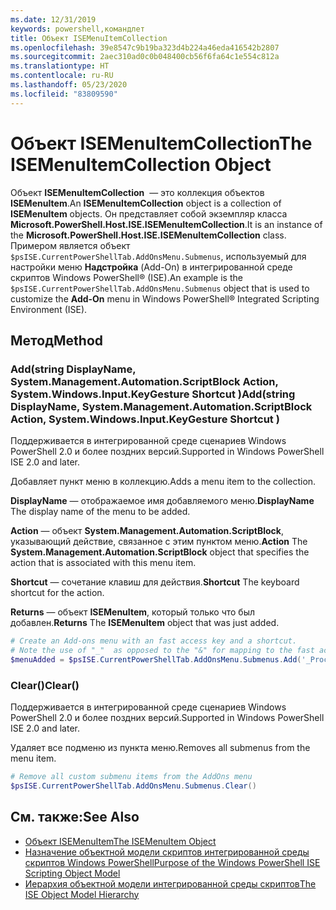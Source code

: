 ```yaml
---
ms.date: 12/31/2019
keywords: powershell,командлет
title: Объект ISEMenuItemCollection
ms.openlocfilehash: 39e8547c9b19ba323d4b224a46eda416542b2807
ms.sourcegitcommit: 2aec310ad0c0b048400cb56f6fa64c1e554c812a
ms.translationtype: HT
ms.contentlocale: ru-RU
ms.lasthandoff: 05/23/2020
ms.locfileid: "83809590"
---
```

# <a name="the-isemenuitemcollection-object"></a><span data-ttu-id="5789b-103">Объект ISEMenuItemCollection</span><span class="sxs-lookup"><span data-stu-id="5789b-103">The ISEMenuItemCollection Object</span></span>

<span data-ttu-id="5789b-104">Объект **ISEMenuItemCollection**  — это коллекция объектов **ISEMenuItem**.</span><span class="sxs-lookup"><span data-stu-id="5789b-104">An **ISEMenuItemCollection** object is a collection of **ISEMenuItem** objects.</span></span> <span data-ttu-id="5789b-105">Он представляет собой экземпляр класса **Microsoft.PowerShell.Host.ISE.ISEMenuItemCollection**.</span><span class="sxs-lookup"><span data-stu-id="5789b-105">It is an instance of the **Microsoft.PowerShell.Host.ISE.ISEMenuItemCollection** class.</span></span> <span data-ttu-id="5789b-106">Примером является объект `$psISE.CurrentPowerShellTab.AddOnsMenu.Submenus`, используемый для настройки меню **Надстройка** (Add-On) в интегрированной среде скриптов Windows PowerShell® (ISE).</span><span class="sxs-lookup"><span data-stu-id="5789b-106">An example is the `$psISE.CurrentPowerShellTab.AddOnsMenu.Submenus` object that is used to customize the **Add-On** menu in Windows PowerShell® Integrated Scripting Environment (ISE).</span></span>

## <a name="method"></a><span data-ttu-id="5789b-107">Метод</span><span class="sxs-lookup"><span data-stu-id="5789b-107">Method</span></span>

### <a name="addstring-displayname-systemmanagementautomationscriptblock-action-systemwindowsinputkeygesture-shortcut-"></a><span data-ttu-id="5789b-108">Add\(string DisplayName, System.Management.Automation.ScriptBlock Action, System.Windows.Input.KeyGesture Shortcut \)</span><span class="sxs-lookup"><span data-stu-id="5789b-108">Add\(string DisplayName, System.Management.Automation.ScriptBlock Action, System.Windows.Input.KeyGesture Shortcut \)</span></span>

<span data-ttu-id="5789b-109">Поддерживается в интегрированной среде сценариев Windows PowerShell 2.0 и более поздних версий.</span><span class="sxs-lookup"><span data-stu-id="5789b-109">Supported in Windows PowerShell ISE 2.0 and later.</span></span>

<span data-ttu-id="5789b-110">Добавляет пункт меню в коллекцию.</span><span class="sxs-lookup"><span data-stu-id="5789b-110">Adds a menu item to the collection.</span></span>

<span data-ttu-id="5789b-111">**DisplayName** — отображаемое имя добавляемого меню.</span><span class="sxs-lookup"><span data-stu-id="5789b-111">**DisplayName** The display name of the menu to be added.</span></span>

<span data-ttu-id="5789b-112">**Action** — объект **System.Management.Automation.ScriptBlock**, указывающий действие, связанное с этим пунктом меню.</span><span class="sxs-lookup"><span data-stu-id="5789b-112">**Action** The **System.Management.Automation.ScriptBlock** object that specifies the action that is associated with this menu item.</span></span>

<span data-ttu-id="5789b-113">**Shortcut** — сочетание клавиш для действия.</span><span class="sxs-lookup"><span data-stu-id="5789b-113">**Shortcut** The keyboard shortcut for the action.</span></span>

<span data-ttu-id="5789b-114">**Returns** — объект **ISEMenuItem**, который только что был добавлен.</span><span class="sxs-lookup"><span data-stu-id="5789b-114">**Returns** The **ISEMenuItem** object that was just added.</span></span>

```powershell
# Create an Add-ons menu with an fast access key and a shortcut.
# Note the use of "_"  as opposed to the "&" for mapping to the fast access key letter for the menu item.
$menuAdded = $psISE.CurrentPowerShellTab.AddOnsMenu.Submenus.Add('_Process', {Get-Process}, 'Alt+P')
```

### <a name="clear"></a><span data-ttu-id="5789b-115">Clear\(\)</span><span class="sxs-lookup"><span data-stu-id="5789b-115">Clear\(\)</span></span>

<span data-ttu-id="5789b-116">Поддерживается в интегрированной среде сценариев Windows PowerShell 2.0 и более поздних версий.</span><span class="sxs-lookup"><span data-stu-id="5789b-116">Supported in Windows PowerShell ISE 2.0 and later.</span></span>

<span data-ttu-id="5789b-117">Удаляет все подменю из пункта меню.</span><span class="sxs-lookup"><span data-stu-id="5789b-117">Removes all submenus from the menu item.</span></span>

```powershell
# Remove all custom submenu items from the AddOns menu
$psISE.CurrentPowerShellTab.AddOnsMenu.Submenus.Clear()
```

## <a name="see-also"></a><span data-ttu-id="5789b-118">См. также:</span><span class="sxs-lookup"><span data-stu-id="5789b-118">See Also</span></span>

- [<span data-ttu-id="5789b-119">Объект ISEMenuItem</span><span class="sxs-lookup"><span data-stu-id="5789b-119">The ISEMenuItem Object</span></span>](The-ISEMenuItem-Object.md)
- [<span data-ttu-id="5789b-120">Назначение объектной модели скриптов интегрированной среды скриптов Windows PowerShell</span><span class="sxs-lookup"><span data-stu-id="5789b-120">Purpose of the Windows PowerShell ISE Scripting Object Model</span></span>](Purpose-of-the-Windows-PowerShell-ISE-Scripting-Object-Model.md)
- [<span data-ttu-id="5789b-121">Иерархия объектной модели интегрированной среды скриптов</span><span class="sxs-lookup"><span data-stu-id="5789b-121">The ISE Object Model Hierarchy</span></span>](The-ISE-Object-Model-Hierarchy.md)
